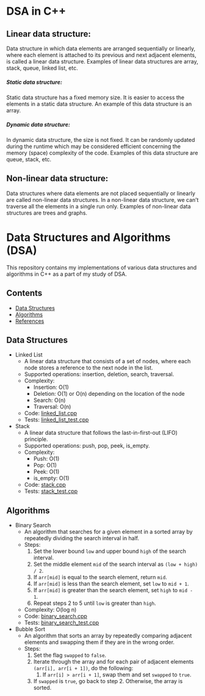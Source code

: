 # DSA in C++



## Linear data structure: 
Data structure in which data elements are arranged sequentially or linearly, where each element is attached to its previous and next adjacent elements, is called a linear data structure. 
Examples of linear data structures are array, stack, queue, linked list, etc.

##### Static data structure:
Static data structure has a fixed memory size. It is easier to access the elements in a static data structure. 
An example of this data structure is an array.

##### Dynamic data structure: 
In dynamic data structure, the size is not fixed. It can be randomly updated during the runtime which may be considered efficient concerning the memory (space) complexity of the code. 
Examples of this data structure are queue, stack, etc.

## Non-linear data structure: 
Data structures where data elements are not placed sequentially or linearly are called non-linear data structures. In a non-linear data structure, we can’t traverse all the elements in a single run only. 
Examples of non-linear data structures are trees and graphs.


# Data Structures and Algorithms (DSA)

This repository contains my implementations of various data structures and algorithms in C++ as a part of my study of DSA.

## Contents

- [Data Structures](#data-structures)
- [Algorithms](#algorithms)
- [References](#references)

## Data Structures

- Linked List
  - A linear data structure that consists of a set of nodes, where each node stores a reference to the next node in the list.
  - Supported operations: insertion, deletion, search, traversal.
  - Complexity:
    - Insertion: O(1)
    - Deletion: O(1) or O(n) depending on the location of the node
    - Search: O(n)
    - Traversal: O(n)
  - Code: [linked_list.cpp](src/linked_list.cpp)
  - Tests: [linked_list_test.cpp](tests/linked_list_test.cpp)
- Stack
  - A linear data structure that follows the last-in-first-out (LIFO) principle.
  - Supported operations: push, pop, peek, is_empty.
  - Complexity:
    - Push: O(1)
    - Pop: O(1)
    - Peek: O(1)
    - is_empty: O(1)
  - Code: [stack.cpp](src/stack.cpp)
  - Tests: [stack_test.cpp](tests/stack_test.cpp)

## Algorithms

- Binary Search
  - An algorithm that searches for a given element in a sorted array by repeatedly dividing the search interval in half.
  - Steps:
    1. Set the lower bound `low` and upper bound `high` of the search interval.
    2. Set the middle element `mid` of the search interval as `(low + high) / 2`.
    3. If `arr[mid]` is equal to the search element, return `mid`.
    4. If `arr[mid]` is less than the search element, set `low` to `mid + 1`.
    5. If `arr[mid]` is greater than the search element, set `high` to `mid - 1`.
    6. Repeat steps 2 to 5 until `low` is greater than `high`.
  - Complexity: O(log n)
  - Code: [binary_search.cpp](src/binary_search.cpp)
  - Tests: [binary_search_test.cpp](tests/binary_search_test.cpp)
- Bubble Sort
  - An algorithm that sorts an array by repeatedly comparing adjacent elements and swapping them if they are in the wrong order.
  - Steps:
    1. Set the flag `swapped` to `false`.
    2. Iterate through the array and for each pair of adjacent elements `(arr[i], arr[i + 1])`, do the following:
       1. If `arr[i] > arr[i + 1]`, swap them and set `swapped` to `true`.
    3. If `swapped` is `true`, go back to step 2. Otherwise, the array is sorted.

